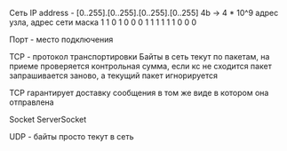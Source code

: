 Сеть
IP address - [0..255].[0..255].[0..255].[0..255] 4b -> 4 * 10^9
адрес узла, адрес сети
маска
1 1 0 1 0 0 0 1
1 1 1 1 1 0 0 0

Порт - место подключения

TCP - протокол транспортировки
Байты в сеть текут по пакетам, на приеме проверяется 
контрольная сумма, если кс не сходится пакет 
запрашивается заново, а текущий пакет игнорируется

ТСР гарантирует доставку сообщения в том же виде в котором
она отправлена

Socket
ServerSocket

UDP - байты просто текут в сеть